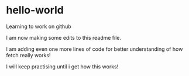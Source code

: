# hello-world
Learning to work on github

I am now making some edits to this readme file.

I am adding even one more lines of code for better understanding of how fetch really works!

I will keep practising until i get how this works!
